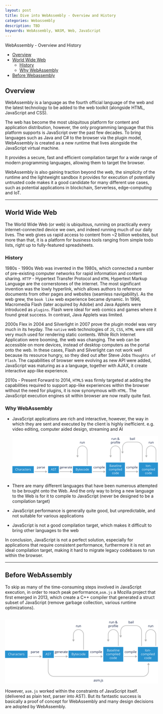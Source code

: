 ```yaml
---
layout: post
title: Dive into WebAssembly - Overview and History
categories: Webassembly
description: TBD
keywords: WebAssembly, WASM, Web, JavaScript
---
```

WebAssembly - Overview and History

* [Overview](#overview)
* [World Wide Web](#word-wide-web)
  * [History](#history)
  * [Why WebAssembly](why-webassembly)
* [Before Webassembly](before-webassmebly)

## Overview

WebAssembly is a language as the fourth official language of the web and the latest technology to be added to the web toolkit (alongside HTML, JavaScript and CSS).

The web has become the most ubiquitous platform for content and application distribution, however, the only programming language that this platform supports is JavaScript over the past few decades. To bring languages such as Java and C# to the browser via the plugin model, WebAssembly is created as a new runtime that lives alongside the JavaScript virtual machine. 

It provides a secure, fast and efficient compilation target for a wide range of modern programming languages, allowing them to target the browser. 

WebAssembly is also gaining traction beyond the web, the simplicity of the runtime and the lightweight sandbox it provides for execution of potentially untrusted code makes it a good candidate for many different use cases, such as potential applications in blockchain, Serverless, edge-computing and IoT.

---

## World Wide Web

The World Wide Web (or web) is ubiquitous, running on practically every internet-connected device we own, and indeed running much of our daily lives. The web gives us rapid access to content from ~2 billion websites, but more than that, it is a platform for business tools ranging from simple todo lists, right up to fully-featured spreadsheets.

### History

1980s - 1990s Web was invented in the 1980s, which connected a number of pre-existing computer networks for rapid information and content sharing. `HTTP` - Hypertext Transfer Protocol and `HTML` Hypertext Markup Language are the cornerstones of the internet. The most significant invention was the lowly hyperlink, which allows authors to reference documents from other pages and websites (seamless navigability). As the web grew, the `book like` web experience became dynamic. In 1996, Macromedia Flash (later acquired by Adobe) and Java Applets were introduced as `plugins`. Flash were ideal for web comics and games where it found great success. In contrast, Java Applets was limited.

2000s Flex in 2004 and Silverlight in 2007 prove the plugin model was very much in its heyday. The `native` web technologies of `JS`, `CSS`, `HTML` were still very much used for rendering static contents. While Rich Internet Application were booming, the web was changing. The web can be accessible on more devices, instead of desktop computers as the portal onto the web. In these cases, Flash and Silverlight can not work well because its resource hungry, so they died out after Steve Jobs `Thoughts of Flash`.  The capabilities of browser were evolving as new API were added, JavaScript was maturing as a a language, together with AJAX, it create interactive app-like experience.

2010s - Present Forward to 2014, `HTML5` was firmly targeted at adding the capabilities required to support app-like experiences within the browser without the need for plugins, it is now synonymous with `HTML`. The JavaScript execution engines sit within browser are now really quite fast.

### Why WebAssembly

- JavaScript applications are rich and interactive, however, the way in which they are sent and executed by the client is highly inefficient. e.g. video editing, computer aided design, streaming and AI

  ![Convoluted Path](https://raw.githubusercontent.com/leyao-daily/leyao-daily.github.io/master/images/posts/webassembly/js.jpg)

- There are many different languages that have been numerous attempted to be brought onto the Web. And the only way to bring a new language to the Web is for it to compile to JavaScript (never be designed to be a compilation target)

- JavaScript performance is generally quite good, but unpredictable, and not suitable for various applications

- JavaScript is not a good compilation target, which makes it difficult to bring other languages to the web

In conclusion, JavaScript is not a perfect solution, especially for applications that require consistent performance, furthermore it is not an ideal compilation target, making it hard to migrate legacy codebases to run within the browser.

---

## Before WebAssembly

To skip as many of the time-consuming steps involved in JavaScript execution, in order to reach peak  performance,`asm.js` a Mozilla project that first emerged in 2013, which create a C++ compiler that generated a struct subset of JavaScript (remove garbage collection, various runtime optimizations). 

​	![Convoluted Path](https://raw.githubusercontent.com/leyao-daily/leyao-daily.github.io/master/images/posts/webassembly/asm.jpg)

However, `asm.js` worked within the constraints of JavaScript itself. (delivered as plain text, parser into AST). But its fantastic success is basically a proof of concept for WebAssembly and many design decisions are adopted by WebAssembly.
